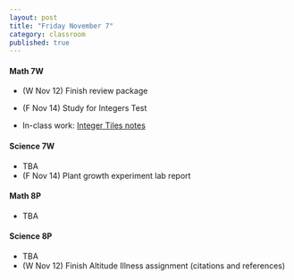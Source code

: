 ```yaml
---
layout: post
title: "Friday November 7"
category: classroom
published: true
---
```


#### Math 7W
* (W Nov 12) Finish review package
* (F Nov 14) Study for Integers Test  

* In-class work: [Integer Tiles notes](http://drpineda.ca/classroom/notes/Math7/Numbers/IntegerTiles.html#1)

#### Science 7W
* TBA
* (F Nov 14) Plant growth experiment lab report

#### Math 8P
* TBA

#### Science 8P
* TBA
* (W Nov 12) Finish Altitude Illness assignment (citations and references)
